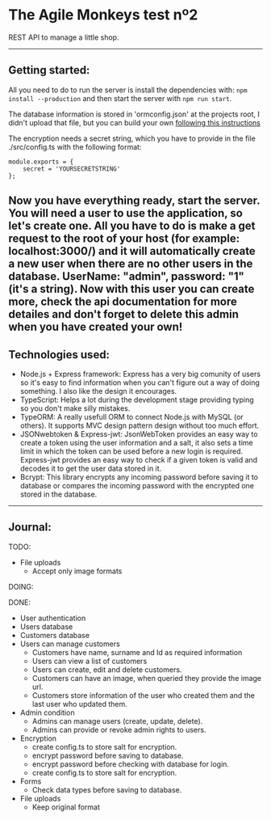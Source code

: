 # The Agile Monkeys test nº2

REST API to manage a little shop.

---

## Getting started:

All you need to do to run the server is install the dependencies with: `npm install --production` and then start the server with `npm run start`.

The database information is stored in 'ormconfig.json' at the projects root, I didn't upload that file, but you can build your own [following this instructions](http://typeorm.io/#/using-ormconfig/)

The encryption needs a secret string, which you have to provide in the file ./src/config.ts with the following format:
```
module.exports = {
    secret = 'YOURSECRETSTRING'
};
```
Now you have everything ready, start the server. You will need a user to use the application, so let's create one. All you have to do is make a get request to the root of your host (for example: localhost:3000/) and it will automatically create a new user when there are no other users in the database. UserName: "admin", password: "1" (it's a string). Now with this user you can create more, check the api documentation for more detailes and don't forget to delete this admin when you have created your own!
---

## Technologies used:

* Node.js + Express framework:
    Express has a very big comunity of users so it's easy to find information when you can't figure out a way of doing something. I also like the design it encourages.
* TypeScript:
    Helps a lot during the development stage providing typing so you don't make silly mistakes.
* TypeORM:
    A really usefull ORM to connect Node.js with MySQL (or others). It supports MVC design pattern design without too much effort.
* JSONwebtoken & Express-jwt:
    JsonWebToken provides an easy way to create a token using the user information and a salt, it also sets a time limit in which the token can be used before a new login is required. Express-jwt provides an easy way to check if a given token is valid and decodes it to get the user data stored in it.
* Bcrypt:
    This library encrypts any incoming password before saving it to database or compares the incoming password with the encrypted one stored in the database.

---

## Journal:

TODO:

* File uploads
    * Accept only image formats

DOING:

DONE:

* User authentication
* Users database
* Customers database
* Users can manage customers
    * Customers have name, surname and Id as required information
    * Users can view a list of customers
    * Users can create, edit and delete customers.
    * Customers can have an image, when queried they provide the image url.
    * Customers store information of the user who created them and the last user who updated them.
* Admin condition
    * Admins can manage users (create, update, delete).
    * Admins can provide or revoke admin rights to users.
* Encryption
    * create config.ts to store salt for encryption.
    * encrypt password before saving to database.
    * encrypt password before checking with database for login.
    * create config.ts to store salt for encryption.
* Forms
    * Check data types before saving to database.
* File uploads
    * Keep original format
